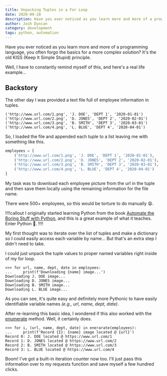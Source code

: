 ```yaml
---
title: Unpacking Tuples in a For Loop
date: 2020-09-28
description: Have you ever noticed as you learn more and more of a programming language, you often forgo the basics for a more complex solution? Well, today I was reminded of the KISS principle when I needed to unpack a bunch of tuples.
author: Josh Duncan
category: development
tags: python, automation
---
```


Have you ever noticed as you learn more and more of a programming language, you often forgo the basics for a more complex solution? It's the old KISS (Keep It Simple Stupid) principle.

Well, I have to constantly remind myself of this, and here's a real life example...

## Backstory

The other day I was provided a text file full of employee information in tuples.

```
('http://www.url.com/1.png', 'J. DOE', 'DEPT 1', '2020-01-01')
('http://www.url.com/2.png', 'D. JONES', 'DEPT 2', '2020-02-01')
('http://www.url.com/3.png', 'B. SMITH', 'DEPT 3', '2020-03-01')
('http://www.url.com/4.png', 'L. BLUE', 'DEPT 4', '2020-04-01')
```

So, I loaded the file and appended each tuple to a list leaving me with something like this.

```python
employees = [
    ('http://www.url.com/1.png', 'J. DOE', 'DEPT 1', '2020-01-01'),
    ('http://www.url.com/2.png', 'D. JONES', 'DEPT 2', '2020-02-01'),
    ('http://www.url.com/3.png', 'B. SMITH', 'DEPT 3', '2020-03-01'),
    ('http://www.url.com/4.png', 'L. BLUE', 'DEPT 4', '2020-04-01')
]
```

My task was to download each employee picture from the url in the tuple and then save them locally using the remaining information for the file name.

There were 500+ employees, so this would be torture to do manually 😩.

!!!!callout
I originally started learning Python from the book [Automate the Boring Stuff with Python][automate], and this is a great example of what it teaches. Enter Python 🐍.
!!!!

[automate]: https://automatetheboringstuff.com/

My first thought was to iterate over the list of tuples and make a dictionary so I could easily access each variable by name... But that's an extra step I didn't need to take.

I could just unpack the tuple values to proper named variables right inside of my for loop.

```pycon
>>> for url, name, dept, date in employees:
...     print(f'Downloading {name} image...')
Downloading J. DOE image...
Downloading D. JONES image...
Downloading B. SMITH image...
Downloading L. BLUE image...
```

As you can see, it's quite easy and definitely more Pythonic to have easily identifiable variable names _(e.g., url, name, dept, date)_.

After re-learning this basic idea, I wondered if this also worked with the [enumerate][enumerate] method. Well, it certainly does.

[enumerate]: https://docs.python.org/3/library/functions.html?highlight=enumerate#enumerate

```pycon
>>> for i, (url, name, dept, date) in enerarate(employees):
...     print(f'Record {I}: {name} image located @ {url}')
Record 0: J. DOE located @ https://www.url.com/1
Record 1: D. JONES located @ https://www.url.com/2
Record 2: B. SMITH located @ https://www.url.com/3
Record 3: L. BLUE located @ https://www.url.com/4
```

Boom! I've got a built-in iteration counter now too. I'll just pass this information over to my requests function and save myself a few hundred clicks.
